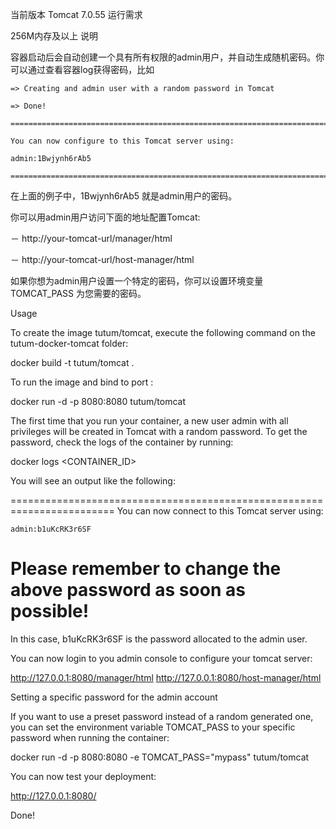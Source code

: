 当前版本 Tomcat 7.0.55
运行需求

256M内存及以上
说明

容器启动后会自动创建一个具有所有权限的admin用户，并自动生成随机密码。你可以通过查看容器log获得密码，比如

    => Creating and admin user with a random password in Tomcat

    => Done!

    ========================================================================

    You can now configure to this Tomcat server using:

    admin:1Bwjynh6rAb5

    ========================================================================

在上面的例子中，1Bwjynh6rAb5 就是admin用户的密码。

你可以用admin用户访问下面的地址配置Tomcat:

－ http://your-tomcat-url/manager/html

－ http://your-tomcat-url/host-manager/html

如果你想为admin用户设置一个特定的密码，你可以设置环境变量 TOMCAT_PASS 为您需要的密码。



Usage

To create the image tutum/tomcat, execute the following command on the tutum-docker-tomcat folder:

docker build -t tutum/tomcat .

To run the image and bind to port :

docker run -d -p 8080:8080 tutum/tomcat

The first time that you run your container, a new user admin with all privileges
will be created in Tomcat with a random password. To get the password, check the logs
of the container by running:

docker logs <CONTAINER_ID>

You will see an output like the following:

========================================================================
You can now connect to this Tomcat server using:

    admin:b1uKcRK3r6SF

Please remember to change the above password as soon as possible!
========================================================================

In this case, b1uKcRK3r6SF is the password allocated to the admin user.

You can now login to you admin console to configure your tomcat server:

http://127.0.0.1:8080/manager/html
http://127.0.0.1:8080/host-manager/html

Setting a specific password for the admin account

If you want to use a preset password instead of a random generated one, you can
set the environment variable TOMCAT_PASS to your specific password when running the container:

docker run -d -p 8080:8080 -e TOMCAT_PASS="mypass" tutum/tomcat

You can now test your deployment:

http://127.0.0.1:8080/

Done!